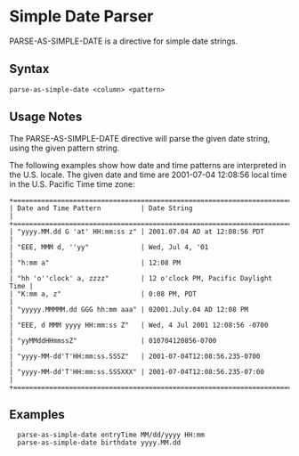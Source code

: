 # Simple Date Parser

PARSE-AS-SIMPLE-DATE is a directive for simple date strings.

## Syntax

```
parse-as-simple-date <column> <pattern>
```

## Usage Notes

The PARSE-AS-SIMPLE-DATE directive will parse the given date string, using the given pattern string.

The following examples show how date and time patterns are interpreted in the U.S. locale.
The given date and time are 2001-07-04 12:08:56 local time in the U.S. Pacific Time time zone:

    +=======================================================================+
    | Date and Time Pattern          | Date String                          |
    +=======================================================================+
    | "yyyy.MM.dd G 'at' HH:mm:ss z" | 2001.07.04 AD at 12:08:56 PDT        |
    | "EEE, MMM d, ''yy"             | Wed, Jul 4, '01                      |
    | "h:mm a"                       | 12:08 PM                             |
    | "hh 'o''clock' a, zzzz"        | 12 o'clock PM, Pacific Daylight Time |
    | "K:mm a, z"                    | 0:08 PM, PDT                         |
    | "yyyyy.MMMMM.dd GGG hh:mm aaa" | 02001.July.04 AD 12:08 PM            |
    | "EEE, d MMM yyyy HH:mm:ss Z"   | Wed, 4 Jul 2001 12:08:56 -0700       |
    | "yyMMddHHmmssZ"                | 010704120856-0700                    |
    | "yyyy-MM-dd'T'HH:mm:ss.SSSZ"   | 2001-07-04T12:08:56.235-0700         |
    | "yyyy-MM-dd'T'HH:mm:ss.SSSXXX" | 2001-07-04T12:08:56.235-07:00        |
    +=======================================================================+

## Examples

```
  parse-as-simple-date entryTime MM/dd/yyyy HH:mm
  parse-as-simple-date birthdate yyyy.MM.dd
```
